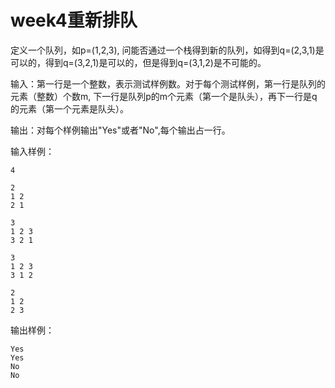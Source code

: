 # week4重新排队

定义一个队列，如p=(1,2,3), 问能否通过一个栈得到新的队列，如得到q=(2,3,1)是可以的，得到q=(3,2,1)是可以的，但是得到q=(3,1,2)是不可能的。

输入：第一行是一个整数，表示测试样例数。对于每个测试样例，第一行是队列的元素（整数）个数m, 下一行是队列p的m个元素（第一个是队头），再下一行是q的元素（第一个元素是队头）。

输出：对每个样例输出"Yes"或者"No",每个输出占一行。

输入样例：
```
4

2 
1 2
2 1

3
1 2 3
3 2 1

3 
1 2 3
3 1 2

2
1 2
2 3
```
输出样例：
```
Yes
Yes
No
No
```